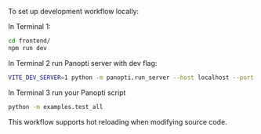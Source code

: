 To set up development workflow locally:

In Terminal 1:
```bash
cd frontend/
npm run dev
```

In Terminal 2 run Panopti server with dev flag:
```bash
VITE_DEV_SERVER=1 python -m panopti.run_server --host localhost --port 8080 --debug --config ./.panopti.toml
```

In Terminal 3 run your Panopti script
```bash
python -m examples.test_all
```

This workflow supports hot reloading when modifying source code.